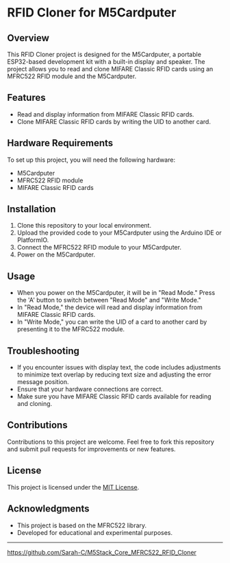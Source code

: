 # RFID Cloner for M5Cardputer

## Overview

This RFID Cloner project is designed for the M5Cardputer, a portable ESP32-based development kit with a built-in display and speaker. The project allows you to read and clone MIFARE Classic RFID cards using an MFRC522 RFID module and the M5Cardputer.

## Features

- Read and display information from MIFARE Classic RFID cards.
- Clone MIFARE Classic RFID cards by writing the UID to another card.

## Hardware Requirements

To set up this project, you will need the following hardware:

- M5Cardputer
- MFRC522 RFID module
- MIFARE Classic RFID cards

## Installation

1. Clone this repository to your local environment.
2. Upload the provided code to your M5Cardputer using the Arduino IDE or PlatformIO.
3. Connect the MFRC522 RFID module to your M5Cardputer.
4. Power on the M5Cardputer.

## Usage

- When you power on the M5Cardputer, it will be in "Read Mode." Press the 'A' button to switch between "Read Mode" and "Write Mode."
- In "Read Mode," the device will read and display information from MIFARE Classic RFID cards.
- In "Write Mode," you can write the UID of a card to another card by presenting it to the MFRC522 module.

## Troubleshooting

- If you encounter issues with display text, the code includes adjustments to minimize text overlap by reducing text size and adjusting the error message position.
- Ensure that your hardware connections are correct.
- Make sure you have MIFARE Classic RFID cards available for reading and cloning.

## Contributions

Contributions to this project are welcome. Feel free to fork this repository and submit pull requests for improvements or new features.

## License

This project is licensed under the [MIT License](LICENSE).

## Acknowledgments

- This project is based on the MFRC522 library.
- Developed for educational and experimental purposes.
---
https://github.com/Sarah-C/M5Stack_Core_MFRC522_RFID_Cloner
